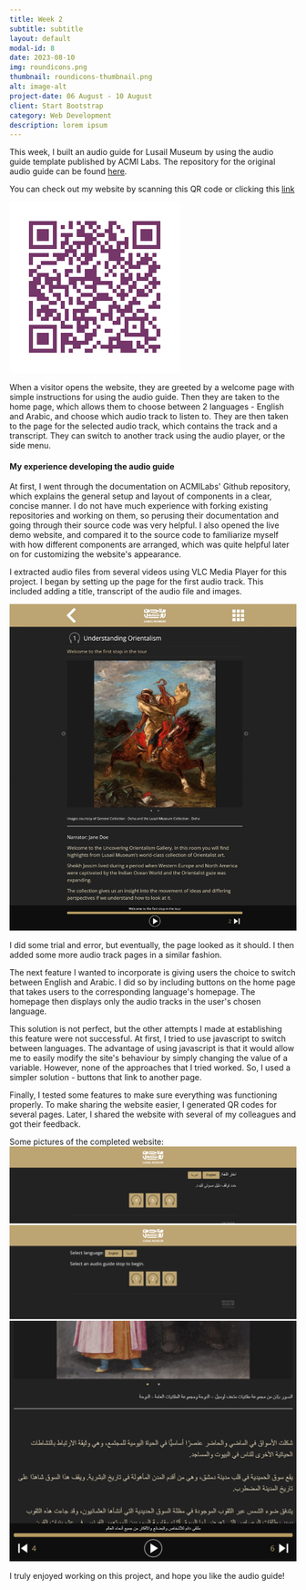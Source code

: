 ```yaml
---
title: Week 2
subtitle: subtitle
layout: default
modal-id: 8
date: 2023-08-10
img: roundicons.png
thumbnail: roundicons-thumbnail.png
alt: image-alt
project-date: 06 August - 10 August
client: Start Bootstrap
category: Web Development
description: lorem ipsum
---
```



This week, I built an audio guide for Lusail Museum by using the audio guide template published by ACMI Labs. The repository for the original audio guide can be found [here](https://github.com/ACMILabs/static-museum-audio-guide).

You can check out my website by scanning this QR code or clicking this [link](https://sadia-qm-audio.github.io/static-museum-audio-guide/welcome/)

![QR code that links to audio guide](/img/portfolio/audioqrcode.png)

When a visitor opens the website, they are greeted by a welcome page with simple instructions for using the audio guide. Then they are taken to the home page, which allows them to choose between 2 languages - English and Arabic, and choose which audio track to listen to. They are then taken to the page for the selected audio track, which contains the track and a transcript. They can switch to another track using the audio player, or the side menu.

#### My experience developing the audio guide

At first, I went through the documentation on ACMILabs' Github repository, which explains the general setup and layout of components in a clear, concise manner. I do not have much experience with forking existing repositories and working on them, so perusing their documentation and going through their source code was very helpful. I also opened the live demo website, and compared it to the source code to familiarize myself with how different components are arranged, which was quite helpful later on for customizing the website's appearance.

I extracted audio files from several videos using VLC Media Player for this project. I began by setting up the page for the first audio track. This included adding a title, transcript of the audio file and images. 

![Audio track page](/img/portfolio/audioone.jpeg)

I did some trial and error, but eventually, the page looked as it should. I then added some more audio track pages in a similar fashion.

The next feature I wanted to incorporate is giving users the choice to switch between English and Arabic. I did so by including buttons on the home page that takes users to the corresponding language's homepage. The homepage then displays only the audio tracks in the user's chosen language.

This solution is not perfect, but the other attempts I made at establishing this feature were not successful. At first, I tried to use javascript to switch between languages. The advantage of using javascript is that it would allow me to easily modify the site's behaviour by simply changing the value of a variable. However, none of the approaches that I tried worked. So, I used a simpler solution - buttons that link to another page. 

Finally, I tested some features to make sure everything was functioning properly. To make sharing the website easier, I generated QR codes for several pages. Later, I shared the website with several of my colleagues and got their feedback. 

Some pictures of the completed website:
![](/img/portfolio/audiohomearabic.png)
![](/img/portfolio/audiohome.png)
![](/img/portfolio/playerandtranscript.png)

I truly enjoyed working on this project, and hope you like the audio guide!
